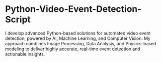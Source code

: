 # Python-Video-Event-Detection-Script
I develop advanced Python-based solutions for automated video event detection, powered by AI, Machine Learning, and Computer Vision. My approach combines Image Processing, Data Analysis, and Physics-based modeling to deliver highly accurate, real-time event detection and actionable insights.
